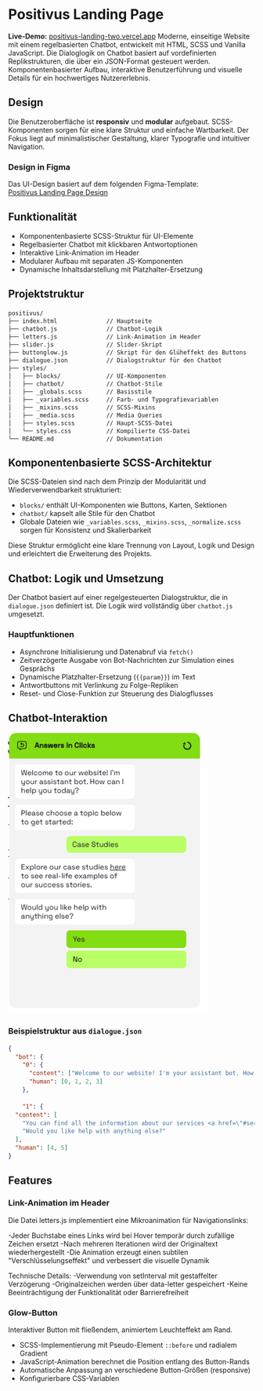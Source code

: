 # Positivus Landing Page

**Live-Demo:** [positivus-landing-two.vercel.app](https://positivus-landing-two.vercel.app)
Moderne, einseitige Website mit einem regelbasierten Chatbot, entwickelt mit HTML, SCSS und Vanilla JavaScript.
Die Dialoglogik on Chatbot basiert auf vordefinierten Replikstrukturen, die über ein JSON-Format gesteuert werden.
Komponentenbasierter Aufbau, interaktive Benutzerführung und visuelle Details für ein hochwertiges Nutzererlebnis.

## Design

Die Benutzeroberfläche ist **responsiv** und **modular** aufgebaut.
SCSS-Komponenten sorgen für eine klare Struktur und einfache Wartbarkeit.
Der Fokus liegt auf minimalistischer Gestaltung, klarer Typografie und intuitiver Navigation.

### Design in Figma

Das UI-Design basiert auf dem folgenden Figma-Template:  
[Positivus Landing Page Design]([https://www.figma.com/community/file/1419427796264752725/streamvibe-ott-dark-theme-website-ui-design-template-for-media-streaming-movies-and-tv](https://www.figma.com/community/file/1230604708032389430))

## Funktionalität
- Komponentenbasierte SCSS-Struktur für UI-Elemente
- Regelbasierter Chatbot mit klickbaren Antwortoptionen
- Interaktive Link-Animation im Header
- Modularer Aufbau mit separaten JS-Komponenten
- Dynamische Inhaltsdarstellung mit Platzhalter-Ersetzung

## Projektstruktur

```text
positivus/
├── index.html              // Hauptseite
├── chatbot.js              // Chatbot-Logik
├── letters.js              // Link-Animation im Header
├── slider.js               // Slider-Skript
├── buttonglow.js           // Skript für den Glüheffekt des Buttons
├── dialogue.json           // Dialogstruktur für den Chatbot
├── styles/
│   ├── blocks/             // UI-Komponenten
│   ├── chatbot/            // Chatbot-Stile
│   ├── _globals.scss       // Basisstile
│   ├── _variables.scss     // Farb- und Typografievariablen
│   ├── _mixins.scss        // SCSS-Mixins
│   ├── _media.scss         // Media Queries
│   ├── styles.scss         // Haupt-SCSS-Datei
│   └── styles.css          // Kompilierte CSS-Datei
└── README.md               // Dokumentation
```



## Komponentenbasierte SCSS-Architektur

Die SCSS-Dateien sind nach dem Prinzip der Modularität und Wiederverwendbarkeit strukturiert:

- `blocks/` enthält UI-Komponenten wie Buttons, Karten, Sektionen
- `chatbot/` kapselt alle Stile für den Chatbot
- Globale Dateien wie `_variables.scss`, `_mixins.scss`, `_normalize.scss` sorgen für Konsistenz und Skalierbarkeit

Diese Struktur ermöglicht eine klare Trennung von Layout, Logik und Design und erleichtert die Erweiterung des Projekts.

## Chatbot: Logik und Umsetzung

Der Chatbot basiert auf einer regelgesteuerten Dialogstruktur, die in `dialogue.json` definiert ist. Die Logik wird vollständig über `chatbot.js` umgesetzt.

### Hauptfunktionen

- Asynchrone Initialisierung und Datenabruf via `fetch()`
- Zeitverzögerte Ausgabe von Bot-Nachrichten zur Simulation eines Gesprächs
- Dynamische Platzhalter-Ersetzung (`{{param}}`) im Text
- Antwortbuttons mit Verlinkung zu Folge-Repliken
- Reset- und Close-Funktion zur Steuerung des Dialogflusses


## Chatbot-Interaktion
![ChatBot](https://github.com/LindtAna/positivus/blob/main/chatbot.png?raw=true)

### Beispielstruktur aus `dialogue.json`

```json
{
  "bot": {
    "0": {
      "content": ["Welcome to our website! I'm your assistant bot. How can I help you today?", "Please choose a topic below to get started:"],
      "human": [0, 1, 2, 3]
    },

    "1": {
  "content": [
    "You can find all the information about our services <a href=\"#services\">here</a>.",
    "Would you like help with anything else?"
  ],
  "human": [4, 5]
}
```

## Features

 ### Link-Animation im Header
Die Datei letters.js implementiert eine Mikroanimation für Navigationslinks:

-Jeder Buchstabe eines Links wird bei Hover temporär durch zufällige Zeichen ersetzt
-Nach mehreren Iterationen wird der Originaltext wiederhergestellt
-Die Animation erzeugt einen subtilen "Verschlüsselungseffekt" und verbessert die visuelle Dynamik

Technische Details:
-Verwendung von setInterval mit gestaffelter Verzögerung
-Originalzeichen werden über data-letter gespeichert
-Keine Beeinträchtigung der Funktionalität oder Barrierefreiheit

### Glow-Button 
  Interaktiver Button mit fließendem, animiertem Leuchteffekt am Rand.  
  - SCSS-Implementierung mit Pseudo-Element `::before` und radialem Gradient  
  - JavaScript-Animation berechnet die Position entlang des Button-Rands  
  - Automatische Anpassung an verschiedene Button-Größen (responsive)  
  - Konfigurierbare CSS-Variablen






